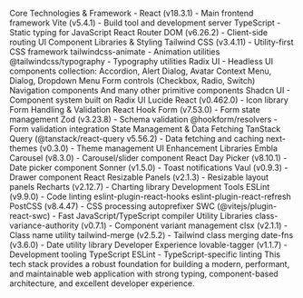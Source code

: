 Core Technologies & Framework - 
React (v18.3.1) - Main frontend framework
Vite (v5.4.1) - Build tool and development server
TypeScript - Static typing for JavaScript
React Router DOM (v6.26.2) - Client-side routing
UI Component Libraries & Styling
Tailwind CSS (v3.4.11) - Utility-first CSS framework
tailwindcss-animate - Animation utilities
@tailwindcss/typography - Typography utilities
Radix UI - Headless UI components collection:
Accordion, Alert Dialog, Avatar
Context Menu, Dialog, Dropdown Menu
Form controls (Checkbox, Radio, Switch)
Navigation components
And many other primitive components
Shadcn UI - Component system built on Radix UI
Lucide React (v0.462.0) - Icon library
Form Handling & Validation
React Hook Form (v7.53.0) - Form state management
Zod (v3.23.8) - Schema validation
@hookform/resolvers - Form validation integration
State Management & Data Fetching
TanStack Query (@tanstack/react-query v5.56.2) - Data fetching and caching
next-themes (v0.3.0) - Theme management
UI Enhancement Libraries
Embla Carousel (v8.3.0) - Carousel/slider component
React Day Picker (v8.10.1) - Date picker component
Sonner (v1.5.0) - Toast notifications
Vaul (v0.9.3) - Drawer component
React Resizable Panels (v2.1.3) - Resizable layout panels
Recharts (v2.12.7) - Charting library
Development Tools
ESLint (v9.9.0) - Code linting
eslint-plugin-react-hooks
eslint-plugin-react-refresh
PostCSS (v8.4.47) - CSS processing
autoprefixer
SWC (@vitejs/plugin-react-swc) - Fast JavaScript/TypeScript compiler
Utility Libraries
class-variance-authority (v0.7.1) - Component variant management
clsx (v2.1.1) - Class name utility
tailwind-merge (v2.5.2) - Tailwind class merging
date-fns (v3.6.0) - Date utility library
Developer Experience
lovable-tagger (v1.1.7) - Development tooling
TypeScript ESLint - TypeScript-specific linting
This tech stack provides a robust foundation for building a modern, performant, and maintainable web application with strong typing, component-based architecture, and excellent developer experience.
